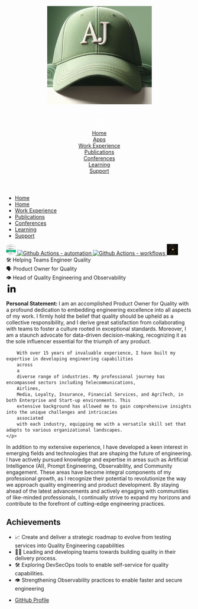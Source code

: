 <!DOCTYPE html>
<html lang="en">

<head>
    <meta charset="UTF-8">
    <meta name="viewport" content="width=device-width, initial-scale=1">
    <title>Alejandro Sanchez-Giraldo</title>
    <link rel="stylesheet" type="text/css" href="/assets/css/style.css">
</head>
<header class="mega-menu">
    <div class="logo">
        <img src="/img/cap.png" alt="Logo">
    </div>
    <div class="burger">
        <svg height="40px" width="40px" fill="none" stroke="white" stroke-width="2">
            <line x1="0" y1="5" x2="40" y2="5" />
            <line x1="0" y1="20" x2="40" y2="20" />
            <line x1="0" y1="35" x2="40" y2="35" />
        </svg>
    </div>
    <div class="mobile-menu">
        <div class="cross">
            <svg height="20px" width="20px" fill="none" stroke="white" stroke-width="2">
                <line x1="0" y1="0" x2="20" y2="20" />
                <line x1="0" y1="20" x2="20" y2="0" />
            </svg>
        </div>
        <nav class="mobile-menu-items">
                <a href="/">Home</a></br>
                <a href="/reference/APPS">Apps</a></br>
                <a href="/reference/WORKEXPERIENCE">Work Experience</a></br>
                <a href="/reference/PUBLICATIONS">Publications</a></br>
                <a href="/reference/CONFERENCES">Conferences</a></br>
                <a href="/reference/LEARNING">Learning</a></br>
                <a href="/support/SUPPORTLIST">Support</a>
        </nav>
    </div> 
</header>
<body>   
<div class="mega-menu-2">
    <nav class="menu-items">
        <ul>
            <li><a href="/">Home</a></li>
            <li><a href="/reference/APPS">Home</a></li>
            <li><a href="/reference/WORKEXPERIENCE">Work Experience</a></li>
            <li><a href="/reference/PUBLICATIONS">Publications</a></li>
            <li><a href="/reference/CONFERENCES">Conferences</a></li>
            <li><a href="/reference/LEARNING">Learning</a></li>
            <li><a href="/support/SUPPORTLIST">Support</a></li>
        </ul>
    </nav>
</div>
<div class="container">
    <div class="badges">
        <a href="https://www.credly.com/badges/5461b72b-82ec-4fec-b779-35eb078f5ceb/linked_in?t=s0sy54">
            <img src="img/dynaBadge.png" height="30px" alt="Dynatrace Associate" />
        </a>
        <a
            href="https://learn.microsoft.com/en-gb/training/achievements/learn.github.github-actions-automate-tasks.badge?username=AlejandroSG-3988&sharingId=7539A66B782C7D61">
            <img src="https://learn.microsoft.com/en-us/training/achievements/github/github-actions-automate-tasks.svg"
                height="30px" alt="Github Actions - automation">
        </a>
        <a
            href="https://learn.microsoft.com/api/achievements/share/en-gb/AlejandroSG-3988/FZD6SK5X?sharingId=7539A66B782C7D61">
            <img src="https://learn.microsoft.com/en-us/training/achievements/github/github-actions-ci.svg"
                height="30px" alt="Github Actions - workflows">
        </a>
        <a href="https://verify.skilljar.com/c/cvjv4kdfwztp">
            <img src="img/ldGold.png" height="30px" alt="LaunchDarkly Gold">
        </a>
    </div>
</div>
<div class="container">
    <div class="column">🛠️ Helping Teams Engineer Quality</div>
    <div class="column">🗣️ Product Owner for Quality</div>
    <div class="column">👁️ Head of Quality Engineering and Observability</div>
</div>
<div class="container">
    <a href="https://www.linkedin.com/in/alejandrosanchezgiraldo">
        <img src="img/linkedin-black.svg" height="30px" alt="linkedin" />
    </a>
</div>
<div class="container">
    <p>
        <strong>Personal Statement: </strong>
        I am an accomplished Product Owner for Quality with a profound dedication to embedding engineering excellence
        into
        all
        aspects of my work. I firmly hold the belief that quality should be upheld as a collective responsibility, and I
        derive
        great satisfaction from collaborating with teams to foster a culture rooted in exceptional standards. Moreover,
        I am
        a
        staunch advocate for data-driven decision-making, recognizing it as the sole influencer essential for the
        triumph of
        any
        product.

        With over 15 years of invaluable experience, I have built my expertise in developing engineering capabilities
        across
        a
        diverse range of industries. My professional journey has encompassed sectors including Telecommunications,
        Airlines,
        Media, Loyalty, Insurance, Financial Services, and AgriTech, in both Enterprise and Start-up environments. This
        extensive background has allowed me to gain comprehensive insights into the unique challenges and intricacies
        associated
        with each industry, equipping me with a versatile skill set that adapts to various organizational landscapes.
    </p>
</div>
<div class="container">
    <p>
        In addition to my extensive experience, I have developed a keen interest in emerging fields and technologies
        that
        are
        shaping the future of engineering. I have actively pursued knowledge and expertise in areas such as Artificial
        Intelligence (AI), Prompt Engineering, Observability, and Community engagement. These areas have become integral
        components of my professional growth, as I recognize their potential to revolutionize the way we approach
        quality
        engineering and product development. By staying ahead of the latest advancements and actively engaging with
        communities
        of like-minded professionals, I continually strive to expand my horizons and contribute to the forefront of
        cutting-edge
        engineering practices.
    </p>
</div>
<div class="container">
    <h2> Achievements </h2>
</div>
<div class="container">
    <ul>
        <li>📈 Create and deliver a strategic roadmap to evolve from testing services into Quality Engineering
            capabilities</li>
        <li>🙋‍♂️ Leading and developing teams towards building quality in their delivery process.</li>
        <li>🛠️ Exploring DevSecOps tools to enable self-service for quality capabilities.</li>
        <li>👁️ Strengthening Observability practices to enable faster and secure engineering</li>
    </ul>
</div>

<footer class="footer">
    <nav class="menu-items">
        <ul>
            <li><a href="https://github.com/ale-sanchez-g">GitHub Profile</a></li>
        </ul>
    </nav>
</footer>
<script src="/assets/js/main.js"></script>
</body>
<html>